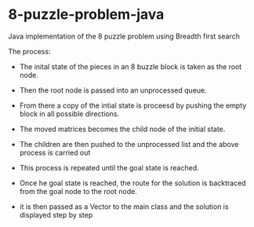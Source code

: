 # 8-puzzle-problem-java
Java implementation of the 8 puzzle problem using Breadth first search

The process:

* The inital state of the pieces in an 8 buzzle block is taken as the root node.

* Then the root node is passed into an unprocessed queue.

* From there a copy of the intial state is proceesd by pushing the empty block in all possible directions.

* The moved matrices becomes the child node of the initial state.

* The children are then pushed to the unprocessed list and the above process is carried out

* This process is repeated until the goal state is reached.

* Once he goal state is reached, the route for the solution is backtraced from the goal node to the root node.

* it is then passed as a Vector to the main class and the solution is displayed step by step

